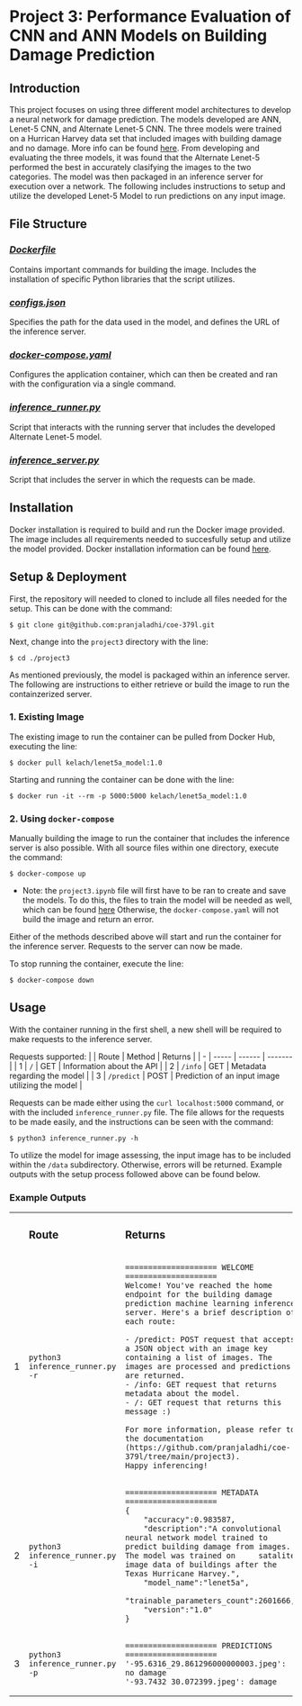 # Project 3: Performance Evaluation of CNN and ANN Models on Building Damage Prediction

## Introduction

This project focuses on using three different model architectures to develop a neural network for damage prediction. The models developed are ANN, Lenet-5 CNN, and Alternate Lenet-5 CNN. The three models were trained on a Hurrican Harvey data set that included images with building damage and no damage. More info can be found [here](https://github.com/pranjaladhi/coe-379l/blob/main/project3/COE_379L_Project_3.pdf). From developing and evaluating the three models, it was found that the Alternate Lenet-5 performed the best in accurately clasifying the images to the two categories. The model was then packaged in an inference server for execution over a network. The following includes instructions to setup and utilize the developed Lenet-5 Model to run predictions on any input image. 

## File Structure

### *[Dockerfile](https://github.com/pranjaladhi/coe-379l/blob/main/project3/Dockerfile)*
Contains important commands for building the image. Includes the installation of specific Python libraries that the script utilizes.

### *[configs.json](https://github.com/pranjaladhi/coe-379l/blob/main/project3/configs.json)*
Specifies the path for the data used in the model, and defines the URL of the inference server.

### *[docker-compose.yaml](https://github.com/pranjaladhi/coe-379l/blob/main/project3/docker-compose.yaml)*
Configures the application container, which can then be created and ran with the configuration via a single command.

### *[inference_runner.py](https://github.com/pranjaladhi/coe-379l/blob/main/project3/inference_runner.py)*
Script that interacts with the running server that includes the developed Alternate Lenet-5 model.

### *[inference_server.py](https://github.com/pranjaladhi/coe-379l/blob/main/project3/inference_server.py)*
Script that includes the server in which the requests can be made.


## Installation

Docker installation is required to build and run the Docker image provided. The image includes all requirements needed to succesfully setup and utilize the model provided. Docker installation information can be found [here](https://docs.docker.com/engine/install/ubuntu/). 

## Setup & Deployment

First, the repository will needed to cloned to include all files needed for the setup. This can be done with the command:
```
$ git clone git@github.com:pranjaladhi/coe-379l.git
```
Next, change into the `project3` directory with the line:
```
$ cd ./project3
```
As mentioned previously, the model is packaged within an inference server. The following are instructions to either retrieve or build the image to run the containzerized server. 

### 1. Existing Image

The existing image to run the container can be pulled from Docker Hub, executing the line:
```
$ docker pull kelach/lenet5a_model:1.0
```
Starting and running the container can be done with the line:
```
$ docker run -it --rm -p 5000:5000 kelach/lenet5a_model:1.0
```

### 2. Using `docker-compose`

Manually building the image to run the container that includes the inference server is also possible. With all source files within one directory, execute the command:
```
$ docker-compose up
```
* Note: the `project3.ipynb` file will first have to be ran to create and save the models. To do this, the files to train the model will be needed as well, which can be found [here](https://github.com/joestubbs/coe379L-sp24/tree/master/datasets/unit03/Project3/data_all_modified) Otherwise, the `docker-compose.yaml` will not build the image and return an error.

Either of the methods described above will start and run the container for the inference server. Requests to the server can now be made.

To stop running the container, execute the line:
```
$ docker-compose down
```

## Usage

With the container running in the first shell, a new shell will be required to make requests to the inference server.

Requests supported:
|   | Route | Method | Returns |
| - | ----- | ------ | ------- |
| 1 | `/`   | GET | Information about the API |
| 2 | `/info` | GET | Metadata regarding the model |
| 3 | `/predict` | POST | Prediction of an input image utilizing the model |

Requests can be made either using the `curl localhost:5000` command, or with the included `inference_runner.py` file. The file allows for the requests to be made easily, and the instructions can be seen with the command:
```
$ python3 inference_runner.py -h
```

To utilize the model for image assessing, the input image has to be included within the `/data` subdirectory. Otherwise, errors will be returned. Example outputs with the setup process followed above can be found below.

### Example Outputs
<table>
<tr>
<td> 

</td>

<td>
    
### Route 

</td>
<td> 

### Returns

</td>
</tr>
<tr>

<td>
1
</td>
    
<td> 

`python3 inference_runner.py -r` 

</td>
<td>
    
```
==================== WELCOME ====================
Welcome! You've reached the home endpoint for the building damage prediction machine learning inference server. Here's a brief description of each route:

- /predict: POST request that accepts a JSON object with an image key containing a list of images. The images are processed and predictions are returned.
- /info: GET request that returns metadata about the model.
- /: GET request that returns this message :)

For more information, please refer to the documentation (https://github.com/pranjaladhi/coe-379l/tree/main/project3).
Happy inferencing!
```
</td>
</tr>

<tr>

<td>
2
</td>

<td>

`python3 inference_runner.py -i` 

</td>
<td>
    
```
==================== METADATA ====================
{
    "accuracy":0.983587,
    "description":"A convolutional neural network model trained to predict building damage from images. The model was trained on     satalite image data of buildings after the Texas Hurricane Harvey.",
    "model_name":"lenet5a",
    "trainable_parameters_count":2601666,
    "version":"1.0"
}
```

</td>
</tr>

<tr>

<td>
3
</td>

<td>

`python3 inference_runner.py -p` 

</td>
<td>
    
```
==================== PREDICTIONS ====================
'-95.6316_29.861296000000003.jpeg': no damage
'-93.7432_30.072399.jpeg': damage
```

</td>
</tr>
</table>
